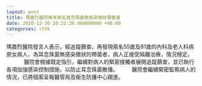 ```yaml
---
layout: post
title: 瑪嘉烈醫院再多兩名耳念珠菌無感染徵狀帶菌者
date: 2020-12-30 20:21:20.000000000 +08:00
categories: rthk
---
```


瑪嘉烈醫院發言人表示，經追蹤篩查，再發現兩名55歲及81歲的內科及老人科病房女病人，為耳念珠菌無感染徵狀的帶菌者，病人正接受隔離治療，情況穩定。
　　　
醫院會根據既定指引，繼續對病人的緊密接觸者展開追蹤篩查，並已執行各項加強感染控制措施，以防止耳念珠菌散播。
　　 
醫院會繼續緊密監察病人的情況，已將個案呈報醫管局及衞生防護中心跟進。
